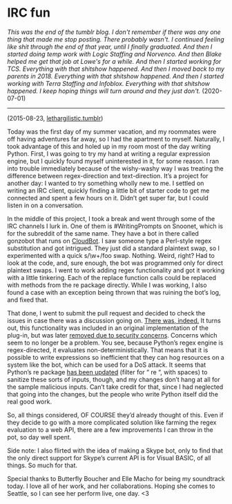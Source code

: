 # IRC fun

*This was the end of the tumblr blog. I don't remember if there was any one thing that made me stop posting. There probably wasn't. I continued feeling like shit through the end of that year, until I finally graduated. And then I started doing temp work with Logic Staffing and Norvenco. And then Blake helped me get that job at Lowe's for a while. And then I started working for TCS. Everything with that shitshow happened. And then I moved back to my parents in 2018. Everything with that shitshow happened. And then I started working with Terra Staffing and Infoblox. Everything with that shitshow happened. I keep hoping things will turn around and they just don't.* (2020-07-01)

-----
(2015-08-23, [lethargilistic.tumblr](https://lethargilistic.tumblr.com/post/127379275631/irc-fun))

Today was the first day of my summer vacation, and my roommates were off having adventures far away, so I had the apartment to myself. Naturally, I took advantage of this and holed up in my room most of the day writing Python. First, I was going to try my hand at writing a regular expression engine, but I quickly found myself uninterested in it, for some reason. I ran into trouble immediately because of the wishy-washy way I was treating the difference between regex-direction and text-direction. It’s a project for another day: I wanted to try something wholly new to me. I settled on writing an IRC client, quickly finding a little bit of starter code to get me connected and spent a few hours on it. Didn’t get super far, but I could listen in on a conversation.

In the middle of this project, I took a break and went through some of the IRC channels I lurk in. One of them is #WritingPrompts on Snoonet, which is for the subreddit of the same name. They have a bot in there called gonzobot that runs on [CloudBot](https://github.com/CloudBotIRC/CloudBot). I saw someone type a Perl-style regex substitution and got intrigued. They just did a standard plaintext swap, so I experimented with a quick s/\w+/foo swap. Nothing. Weird, right? Had to look at the code, and, sure enough, the bot was programmed only for direct plaintext swaps. I went to work adding regex functionality and got it working with a little tinkering. Each of the replace function calls could be replaced with methods from the re package directly. While I was working, I also found a case with an exception being thrown that was ruining the bot’s log, and fixed that.

That done, I went to submit the pull request and decided to check the issues in case there was a discussion going on. [There was, indeed.](https://github.com/CloudBotIRC/CloudBot/issues/166) It turns out, this functionality was included in an original implementation of the plug-in, but was later [removed due to security concerns](https://github.com/CloudBotIRC/CloudBot/issues/99). Concerns which seem to no longer be a problem. You see, because Python’s regex engine is regex-directed, it evaluates non-deterministically. That means that it is possible to write expressions so inefficient that they can hog resources on a system like the bot, which can be used for a DoS attack. It seems that Python’s re package [has been updated](https://docs.python.org/3/whatsnew/changelog.html) (filter for “ re “, with spaces) to sanitize these sorts of inputs, though, and my changes don’t hang at all for the sample malicious inputs. Can’t take credit for that, since I had neglected that going into the changes, but the people who write Python itself did the real good work.

So, all things considered, OF COURSE they’d already thought of this. Even if they decide to go with a more complicated solution like farming the regex evaluation to a web API, there are a few improvements I can throw in the pot, so day well spent.

Side note: I also flirted with the idea of making a Skype bot, only to find that the only direct support for Skype’s current API is for Visual BASIC, of all things. So much for that.

Special thanks to Butterfly Boucher and Elle Macho for being my soundtrack today. I love all of her work, and her collaborations. Hoping she comes to Seattle, so I can see her perform live, one day. <3
